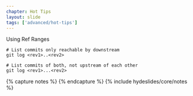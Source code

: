```yaml
---
chapter: Hot Tips
layout: slide
tags: ['advanced/hot-tips']
---
```


Using Ref Ranges

	# List commits only reachable by downstream
	git log <rev1>..<rev2>

	# List commits of both, not upstream of each other 
	git log <rev1>...<rev2>


{% capture notes %}
{% endcapture %}
{% include hydeslides/core/notes %}

